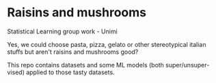 # Raisins and mushrooms
Statistical Learning group work - Unimi

Yes, we could choose pasta, pizza, gelato or other stereotypical italian stuffs but aren't raisins and mushrooms good?

This repo contains datasets and some ML models (both super/unsuper-vised) applied to those tasty datasets.
